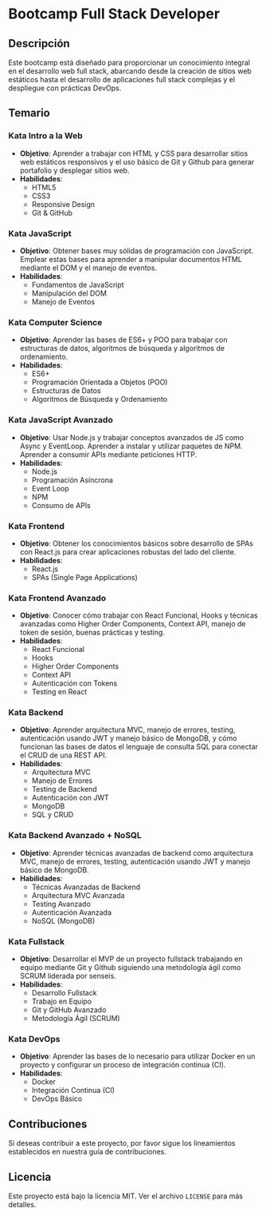 # Bootcamp Full Stack Developer

## Descripción

Este bootcamp está diseñado para proporcionar un conocimiento integral en el desarrollo web full stack, abarcando desde la creación de sitios web estáticos hasta el desarrollo de aplicaciones full stack complejas y el despliegue con prácticas DevOps.

## Temario

### Kata Intro a la Web
- **Objetivo**: Aprender a trabajar con HTML y CSS para desarrollar sitios web estáticos responsivos y el uso básico de Git y Github para generar portafolio y desplegar sitios web.
- **Habilidades**:
  - HTML5
  - CSS3
  - Responsive Design
  - Git & GitHub

### Kata JavaScript
- **Objetivo**: Obtener bases muy sólidas de programación con JavaScript. Emplear estas bases para aprender a manipular documentos HTML mediante el DOM y el manejo de eventos.
- **Habilidades**:
  - Fundamentos de JavaScript
  - Manipulación del DOM
  - Manejo de Eventos

### Kata Computer Science
- **Objetivo**: Aprender las bases de ES6+ y POO para trabajar con estructuras de datos, algoritmos de búsqueda y algoritmos de ordenamiento.
- **Habilidades**:
  - ES6+
  - Programación Orientada a Objetos (POO)
  - Estructuras de Datos
  - Algoritmos de Búsqueda y Ordenamiento

### Kata JavaScript Avanzado
- **Objetivo**: Usar Node.js y trabajar conceptos avanzados de JS como Async y EventLoop. Aprender a instalar y utilizar paquetes de NPM. Aprender a consumir APIs mediante peticiones HTTP.
- **Habilidades**:
  - Node.js
  - Programación Asíncrona
  - Event Loop
  - NPM
  - Consumo de APIs

### Kata Frontend
- **Objetivo**: Obtener los conocimientos básicos sobre desarrollo de SPAs con React.js para crear aplicaciones robustas del lado del cliente.
- **Habilidades**:
  - React.js
  - SPAs (Single Page Applications)

### Kata Frontend Avanzado
- **Objetivo**: Conocer cómo trabajar con React Funcional, Hooks y técnicas avanzadas como Higher Order Components, Context API, manejo de token de sesión, buenas prácticas y testing.
- **Habilidades**:
  - React Funcional
  - Hooks
  - Higher Order Components
  - Context API
  - Autenticación con Tokens
  - Testing en React

### Kata Backend
- **Objetivo**: Aprender arquitectura MVC, manejo de errores, testing, autenticación usando JWT y manejo básico de MongoDB, y cómo funcionan las bases de datos el lenguaje de consulta SQL para conectar el CRUD de una REST API.
- **Habilidades**:
  - Arquitectura MVC
  - Manejo de Errores
  - Testing de Backend
  - Autenticación con JWT
  - MongoDB
  - SQL y CRUD

### Kata Backend Avanzado + NoSQL
- **Objetivo**: Aprender técnicas avanzadas de backend como arquitectura MVC, manejo de errores, testing, autenticación usando JWT y manejo básico de MongoDB.
- **Habilidades**:
  - Técnicas Avanzadas de Backend
  - Arquitectura MVC Avanzada
  - Testing Avanzado
  - Autenticación Avanzada
  - NoSQL (MongoDB)

### Kata Fullstack
- **Objetivo**: Desarrollar el MVP de un proyecto fullstack trabajando en equipo mediante Git y Github siguiendo una metodología ágil como SCRUM liderada por senseis.
- **Habilidades**:
  - Desarrollo Fullstack
  - Trabajo en Equipo
  - Git y GitHub Avanzado
  - Metodología Ágil (SCRUM)

### Kata DevOps
- **Objetivo**: Aprender las bases de lo necesario para utilizar Docker en un proyecto y configurar un proceso de integración continua (CI).
- **Habilidades**:
  - Docker
  - Integración Continua (CI)
  - DevOps Básico

## Contribuciones
Si deseas contribuir a este proyecto, por favor sigue los lineamientos establecidos en nuestra guía de contribuciones.

## Licencia
Este proyecto está bajo la licencia MIT. Ver el archivo `LICENSE` para más detalles.
